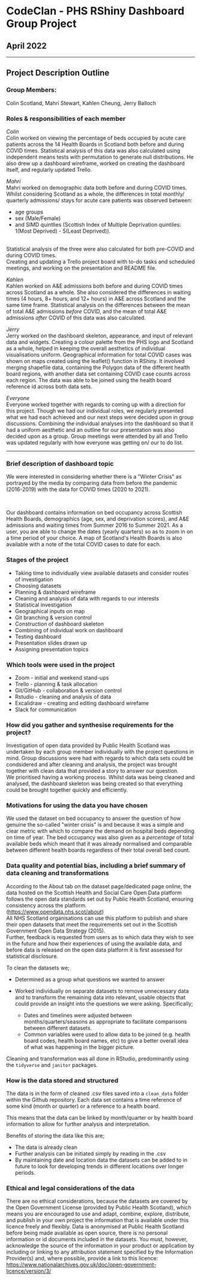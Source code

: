 # CodeClan - PHS RShiny Dashboard Group Project
## April 2022

___

## Project Description Outline

### Group Members:

Colin Scotland, Mahri Stewart, Kahlen Cheung, Jerry Balloch


### Roles & responsibilities of each member

*Colin*
<br>
Colin worked on viewing the percentage of beds occupied by acute care patients
across the 14 Health Boards in Scotland both before and during COVID times.
Statistical analysis of this data was also calculated using independent
means tests with permutation to generate null distributions. He also drew up a
dashboard wireframe, worked on creating the dashboard itself, and regularly
updated Trello.
<br>

*Mahri*
<br>
Mahri worked on demographic data both before and during COVID times. Whilst
considering Scotland as a whole, the differences in total monthly/ quarterly
admissions/ stays for acute care patients was observed between:
* age groups
* sex (Male/Female)
* and SIMD quintlies (Scottish Index of Multiple Deprivation quintiles:
1(Most Deprived) - 5(Least Deprived)).
<br>
Statistical analysis of the three were also calculated for both pre-COVID and
during COVID times.
<br>
Creating and updating a Trello project board with to-do tasks and scheduled
meetings, and working on the presentation and README file.
<br>

*Kahlen*
<br>
Kahlen worked on A&E admissions both before and during COVID times across
Scotland as a whole. She also considered the differences in waiting times (4
hours, 8+ hours, and 12+ hours) in A&E across Scotland and the same time
frame. Statistical analysis on the differences between the mean of total A&E
admissions _before_ COVID, and the mean of total A&E admissions _after_ COVID of
this data was also calculated.
<br>

*Jerry*
<br>
Jerry worked on the dashboard skeleton, appearance, and input of relevant data
and widgets. Creating a colour palette from the PHS logo and Scotland as a whole,
helped in keeping the overall aesthetics of individual visualisations uniform.
Geographical information for total COVID cases was shown on maps created using
the leaflet() function in RShiny. It involved merging shapefile data, containing
the Polygon data of the different health board regions, with another data set
containing COVID case counts across each region. The data was able to be joined
using the health board reference id across both data sets.
<br>

*Everyone*
<br>
Everyone worked together with regards to coming up with a direction for this
project. Though we had our individual roles, we regularly presented what we had
each achieved and our next steps were decided upon in group discussions.
Combining the individual analyses into the dashboard so that it had a uniform
aesthetic and an outline for our presentation was also decided upon as a group.
Group meetings were attended by all and Trello was updated regularly with how
everyone was getting on/ our to do list.

___

### Brief description of dashboard topic

We were interested in considering whether there is a "Winter Crisis" as
portrayed by the media by comparing data from before the pandemic (2016-2019)
with the data for COVID times (2020 to 2021).

<br>

Our dashboard contains information on bed occupancy across Scottish Health
Boards, demographics (age, sex, and deprivation scores), and A&E admissions and
waiting times from Summer 2016 to Summer 2021. As a user, you are able to change
the dates (yearly quarters) so as to zoom in on a time period of your choice.
A map of Scotland's Health Boards is also available with a note of the total
COVID cases to date for each.
<br>

### Stages of the project

* Taking time to individually view available datasets and consider routes of
investigation
* Choosing datasets
* Planning & dashboard wireframe
* Cleaning and analysis of data with regards to our interests
* Statistical investigation
* Geographical inputs on map
* Git branching & version control
* Construction of dashboard skeleton
* Combining of individual work on dashboard
* Testing dashboard
* Presentation slides drawn up
* Assigning presentation topics

### Which tools were used in the project

* Zoom - initial and weekend stand-ups
* Trello - planning & task allocation
* Git/GitHub - collaboration & version control
* Rstudio - cleaning and analysis of data
* Excalidraw - creating and editing dashboard wirefame
* Slack for communication

### How did you gather and synthesise requirements for the project?

Investigation of open data provided by Public Health Scotland was undertaken by
each group member individually with the project questions in mind.
Group discussions were had with regards to which data sets could be condsidered
and after cleaning and analysis, the project was brought together with clean
data that provided a story to answer our question.
<br>
We prioritised having a working process. Whilst data was being cleaned and
analysed, the dashboard skeleton was being created so that everything could be
brought together quickly and efficiently.


### Motivations for using the data you have chosen

We used the dataset on bed occupancy to answer the question of how genuine
the so-called "winter crisis" is and because it was a simple and clear metric
with which to compare the demand on hospital beds depending on time of year.
The bed occupancy was also given as a *percentage* of total available beds which
meant that it was already normalised and comparable between different health boards
regardless of their total overall bed count.

### Data quality and potential bias, including a brief summary of data cleaning and transformations

According to the About tab on the dataset page/dedicated page online, the data
hosted on the Scottish Health and Social Care Open Data platform follows the
open data standards set out by Public Health Scotland, ensuring consistency
across the platform.
<br> (https://www.opendata.nhs.scot/about)
<br>
All NHS Scotland organisations can use
this platform to publish and share their open datasets that meet the
requirements set out in the Scottish Government Open Data Strategy (2015).
<br>
Further, feedback is requested from users as to which data they wish to see in
the future and how their experiences of using the available data, and before
data is released on the open data platform it is first assessed for statistical
disclosure.

To clean the datasets we;

* Determined as a group what questions we wanted to answer
* Worked individually on separate datasets to remove unnecessary data and to
transform the remaining data into relevant, usable objects that could provide an
insight into the questions we were asking.  Specifically;

  * Dates and timelines were adjusted between months/quarters/seasons as
  appropriate to facilitate comparisons between different datasets.
  * Common variables were used to allow data to be joined (e.g. health board
  codes, health board names, etc) to give a better overall idea of what was
  happening in the bigger picture.

Cleaning and transformation was all
done in RStudio, predominantly using the `tidyverse` and `janitor` packages.

### How is the data stored and structured

The data is in the form of cleaned .csv files saved into a `clean_data` folder
within the Github repository.  Each data set contains a time reference of some
kind (month or quarter) or a reference to a health board.

This means that the data can be linked by month/quarter or by health board
information to allow for further analysis and interpretation.

Benefits of storing the data like this are;

 * The data is already clean
 * Further analysis can be initiated simply by reading in the .csv
 * By maintaining date and location data the datasets can be added to in future
 to look for developing trends in different locations over longer periods.

### Ethical and legal considerations of the data

There are no ethical considerations, because the datasets are covered by the
Open Government License (provided by Public Health Scotland), which means you are
encouraged to use and adapt, combine, explore, distribute, and publish in your
own project the information that is available under this licence freely and
flexibly. Data is anonymised at Public Health Scotland before being made
available as open source, there is no personal information or id documents included
in the datasets. You must, however, acknowledge the source of the information in
your product or application by including or linking to any attribution statement
specified by the Information Provider(s) and, where possible, provide a link to
this licence:
https://www.nationalarchives.gov.uk/doc/open-government-licence/version/3/
